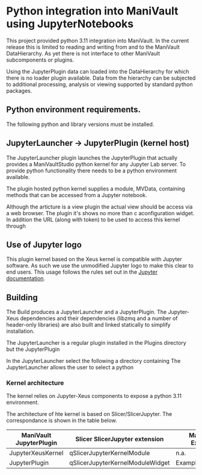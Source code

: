 # Python integration into ManiVault using JupyterNotebooks

This project provided python 3.11 integration into ManiVault. In the current release this is limited to reading and writing from and to the ManiVault DataHierarchy. As yet there is not interface to other ManiVault subcomponents or plugins.

Using the JupyterPlugin data can loaded into the DataHierarchy for which there is no loader plugin available. Data from the hierarchy can be subjected to additional processing, analysis or viewing supported by standard python packages.

## Python environment requirements.

The following python and library versions must be installed.


## JupyterLauncher -> JupyterPlugin (kernel host)

The JupyterLauncher plugin launches the JupyterPlugin that actually provides a ManiVaultStudio python kernel for any Jupyter Lab server. To provide python functionality there needs to be a python environment available. 

The plugin hosted python kernel supplies a module, MVData, containing methods that can be accessed from a Jupyter notebook. 

Although the articture is a view plugin the actual view should be access via a web browser. The plugin it's shows no more than c aconfiguration widget. In addition the URL (along with token) to be used to access this kernel through

## Use of Jupyter logo

This plugin kernel based on the Xeus kernel is compatible with Jupyter software. As such we use the unmodified Jupyter logo to make this clear to end users. This usage follows the rules set out in the [Jupyter documentation](https://jupyter.org/governance/trademarks.html#uses-that-never-require-approval).

## Building

The Build produces a JupyterLauncher and a JupyterPlugin. The Jupyter-Xeus dependencies and their dependencies (libzmq and a number of header-only libraries) are also built and linked statically to simplify installation.

The JupyterLauncher is a regular plugin installed in the Plugins directory but the JupyterPlugin 

In the JupyterLauncher select the following a directory containing The JupyterLauncher allows the user to select a python

### Kernel architecture

The kernel relies on Jupyter-Xeus components to expose a python 3.11 environment. 

The architecture of hte kernel is based on Slicer/SlicerJupyter.  The correspondance is shown in the table below.

ManiVault JupyterPlugin | Slicer SlicerJupyter extension | Manivault Example
---| --- | ---
JupyterXeusKernel | qSlicerJupyterKernelModule | n.a.
JupyterPlugin | qSlicerJupyterKernelModuleWidget | ExampleViewPlugin


